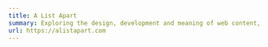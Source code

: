 ```yaml
---
title: A List Apart
summary: Exploring the design, development and meaning of web content, with a special on web standards and best practice.
url: https://alistapart.com
---
```

